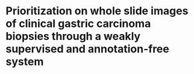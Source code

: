 # Prioritization on whole slide images of clinical gastric carcinoma biopsies through a weakly supervised and annotation-free system
